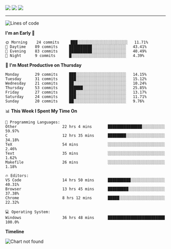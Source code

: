 <!--![trophy](https://github-profile-trophy.vercel.app/?username=soft-bear&theme=darkhub)
![github stats](https://github-readme-stats.vercel.app/api?username=soft-bear&show_icons=true&theme=bear&count_private=true)-->
![](https://raw.githubusercontent.com/soft-bear/soft-bear/master/profile-summary-card-output/dracula/0-profile-details.svg)
![](https://raw.githubusercontent.com/soft-bear/soft-bear/master/profile-summary-card-output/dracula/2-most-commit-language.svg)
![](https://raw.githubusercontent.com/soft-bear/soft-bear/master/profile-summary-card-output/dracula/1-repos-per-language.svg)

---

<!--START_SECTION:waka-->
![Lines of code](https://img.shields.io/badge/From%20Hello%20World%20I%27ve%20Written-69046%20lines%20of%20code-blue)

**I'm an Early 🐤** 

```text
🌞 Morning    24 commits     ███░░░░░░░░░░░░░░░░░░░░░░   11.71% 
🌆 Daytime    89 commits     ██████████░░░░░░░░░░░░░░░   43.41% 
🌃 Evening    83 commits     ██████████░░░░░░░░░░░░░░░   40.49% 
🌙 Night      9 commits      █░░░░░░░░░░░░░░░░░░░░░░░░   4.39%

```
📅 **I'm Most Productive on Thursday** 

```text
Monday       29 commits     ███░░░░░░░░░░░░░░░░░░░░░░   14.15% 
Tuesday      31 commits     ███░░░░░░░░░░░░░░░░░░░░░░   15.12% 
Wednesday    21 commits     ██░░░░░░░░░░░░░░░░░░░░░░░   10.24% 
Thursday     53 commits     ██████░░░░░░░░░░░░░░░░░░░   25.85% 
Friday       27 commits     ███░░░░░░░░░░░░░░░░░░░░░░   13.17% 
Saturday     24 commits     ███░░░░░░░░░░░░░░░░░░░░░░   11.71% 
Sunday       20 commits     ██░░░░░░░░░░░░░░░░░░░░░░░   9.76%

```


📊 **This Week I Spent My Time On** 

```text
💬 Programming Languages: 
Other                    22 hrs 4 mins       ███████████████░░░░░░░░░░   59.97% 
C                        12 hrs 35 mins      ████████░░░░░░░░░░░░░░░░░   34.18% 
TeX                      54 mins             ░░░░░░░░░░░░░░░░░░░░░░░░░   2.46% 
Text                     35 mins             ░░░░░░░░░░░░░░░░░░░░░░░░░   1.62% 
Makefile                 26 mins             ░░░░░░░░░░░░░░░░░░░░░░░░░   1.18%

🔥 Editors: 
VS Code                  14 hrs 50 mins      ██████████░░░░░░░░░░░░░░░   40.31% 
Browser                  13 hrs 45 mins      █████████░░░░░░░░░░░░░░░░   37.38% 
Chrome                   8 hrs 12 mins       █████░░░░░░░░░░░░░░░░░░░░   22.32%

💻 Operating System: 
Windows                  36 hrs 48 mins      █████████████████████████   100.0%

```

**Timeline**

![Chart not found](https://raw.githubusercontent.com/soft-bear/soft-bear/master/charts/bar_graph.png) 


<!--END_SECTION:waka-->
